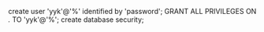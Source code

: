 create user 'yyk'@'%' identified by 'password';
GRANT ALL PRIVILEGES ON *.* TO 'yyk'@'%';
create database security;


